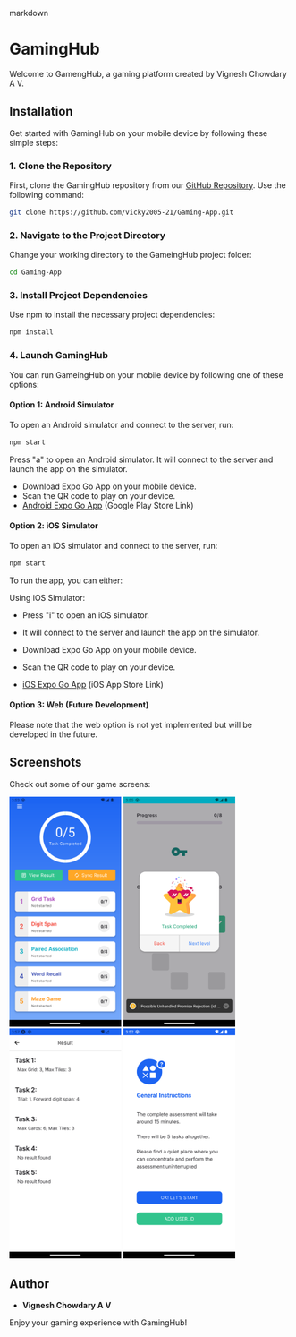markdown
# GamingHub

Welcome to GamengHub, a gaming platform created by Vignesh Chowdary A V.

## Installation

Get started with GamingHub on your mobile device by following these simple steps:

### 1. Clone the Repository

First, clone the GamingHub repository from our [GitHub Repository](https://github.com/vicky2005-21/Gaming-App.git). Use the following command:

```bash
git clone https://github.com/vicky2005-21/Gaming-App.git
```

### 2. Navigate to the Project Directory

Change your working directory to the GameingHub project folder:

```bash
cd Gaming-App
```

### 3. Install Project Dependencies

Use npm to install the necessary project dependencies:

```bash
npm install
```

### 4. Launch GamingHub

You can run GameingHub on your mobile device by following one of these options:
#### Option 1: Android Simulator

To open an Android simulator and connect to the server, run:

```bash
npm start
```

Press "a" to open an Android simulator. It will connect to the server and launch the app on the simulator.

- Download Expo Go App on your mobile device.
- Scan the QR code to play on your device.
- [Android Expo Go App](https://play.google.com/store/apps/details?id=host.exp.exponent&referrer=www) (Google Play Store Link)

#### Option 2: iOS Simulator

To open an iOS simulator and connect to the server, run:

```bash
npm start
```

To run the app, you can either:

Using iOS Simulator:

- Press "i" to open an iOS simulator.
- It will connect to the server and launch the app on the simulator.

- Download Expo Go App on your mobile device.
- Scan the QR code to play on your device.
- [iOS Expo Go App](https://itunes.apple.com/app/apple-store/id982107779) (iOS App Store Link)

#### Option 3: Web (Future Development)

Please note that the web option is not yet implemented but will be developed in the future.

## Screenshots

Check out some of our game screens:

<img src="https://github.com/vicky2005-21/Gaming-App/blob/d59931534178149cca554315e18de60f6b69fba9/Home-Screen.png" width="200" /> <img src="https://github.com/vicky2005-21/Gaming-App/blob/83db473823a6087184eede8cc6b24792a490f03f/Screenshot_1698402313.png" width="200" /> <img src="https://github.com/vicky2005-21/Gaming-App/blob/5cf788656d671478cb005aad6c22eaf2eb7646c0/result.png" width="200" /> <img src="https://github.com/vicky2005-21/Gaming-App/blob/5cf788656d671478cb005aad6c22eaf2eb7646c0/opening%20page.png" width="200" />

## Author

- **Vignesh Chowdary A V**

Enjoy your gaming experience with GamingHub!


